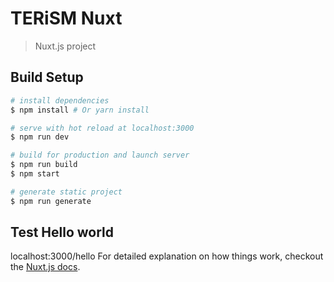 # TERiSM Nuxt

> Nuxt.js project

## Build Setup

``` bash
# install dependencies
$ npm install # Or yarn install

# serve with hot reload at localhost:3000
$ npm run dev

# build for production and launch server
$ npm run build
$ npm start

# generate static project
$ npm run generate
```

## Test Hello world
localhost:3000/hello
For detailed explanation on how things work, checkout the [Nuxt.js docs](https://github.com/nuxt/nuxt.js).
